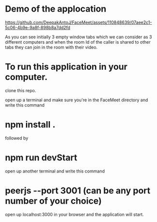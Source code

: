 # Demo of the applocation

https://github.com/DeepakAntoJ/FaceMeet/assets/110848639/07aee2c1-5c06-4b9e-9a8f-898b8a7dd2fd

As you can see initially 3 empty window tabs which we can consider as 3 different computers and when the room Id of the caller is shared to other tabs they can join in the room with their video.

# To run this application in your computer.

clone this repo.

open up a terminal and make sure you're in the FaceMeet directory and write this command 
# npm install .
followed by 
# npm run devStart

open up another terminal and write this command
# peerjs --port 3001 (can be any port number of your choice)

open up localhost:3000 in your browser and the application will start.
